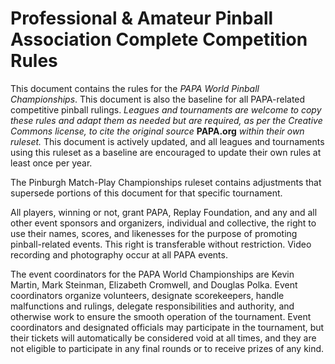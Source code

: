 # Professional & Amateur Pinball Association Complete Competition Rules

This document contains the rules for the _PAPA World Pinball Championships_. This document is also the baseline for all PAPA-related competitive pinball rulings. _Leagues and tournaments are welcome to copy these rules and adapt them as needed but are required, as per the Creative Commons license, to cite the original source_  **PAPA.org** _within their own ruleset._ This document is actively updated, and all leagues and tournaments using this ruleset as a baseline are encouraged to update their own rules at least once per year.

The Pinburgh Match-Play Championships ruleset contains adjustments that supersede portions of this document for that specific tournament.

All players, winning or not, grant PAPA, Replay Foundation, and any and all other event sponsors and organizers, individual and collective, the right to use their names, scores, and likenesses for the purpose of promoting pinball-related events. This right is transferable without restriction. Video recording and photography occur at all PAPA events.

The event coordinators for the PAPA World Championships are Kevin Martin, Mark Steinman, Elizabeth Cromwell, and Douglas Polka. Event coordinators organize volunteers, designate scorekeepers, handle malfunctions and rulings, delegate responsibilities and authority, and otherwise work to ensure the smooth operation of the tournament. Event coordinators and designated officials may participate in the tournament, but their tickets will automatically be considered void at all times, and they are not eligible to participate in any final rounds or to receive prizes of any kind.
